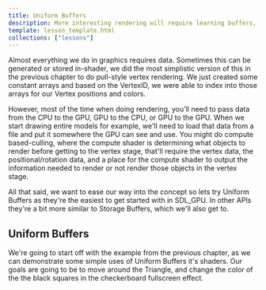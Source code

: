 ```yaml
---
title: Uniform Buffers
description: More interesting rendering will require learning buffers, we'll begin with the simplest type to use, Uniform Buffers.
template: lesson_template.html
collections: ["lessons"]
---
```


Almost everything we do in graphics requires data. Sometimes this can be generated or stored in-shader, we did the most simplistic version of this in the previous chapter to do pull-style vertex rendering. We just created some constant arrays and based on the VertexID, we were able to index into those arrays for our Vertex positions and colors. 

However, most of the time when doing rendering, you'll need to pass data from the CPU to the GPU, GPU to the CPU, or GPU to the GPU. When we start drawing entire models for example, we'll need to load that data from a file and put it somewhere the GPU can see and use. You might do compute based-culling, where the compute shader is determining what objects to render before getting to the vertex stage, that'll require the vertex data, the positional/rotation data, and a place for the compute shader to output the information needed to render or not render those objects in the vertex stage.

All that said, we want to ease our way into the concept so lets try Uniform Buffers as they're the easiest to get started with in SDL_GPU. In other APIs they're a bit more similar to Storage Buffers, which we'll also get to. 

## Uniform Buffers <a name="uniforma-buffers" id="uniforma-buffers"></a>

We're going to start off with the example from the previous chapter, as we can demonstrate some simple uses of Uniform Buffers it's shaders. Our goals are going to be to move around the Triangle, and change the color of the the black squares in the checkerboard fullscreen effect.